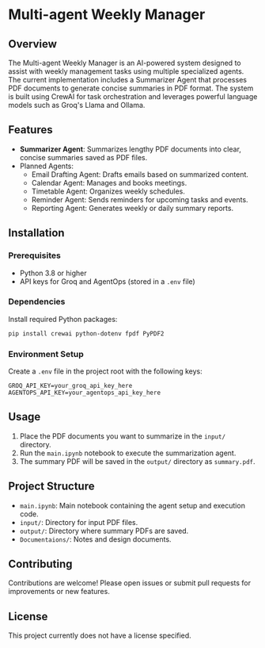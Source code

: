 # Multi-agent Weekly Manager

## Overview
The Multi-agent Weekly Manager is an AI-powered system designed to assist with weekly management tasks using multiple specialized agents. The current implementation includes a Summarizer Agent that processes PDF documents to generate concise summaries in PDF format. The system is built using CrewAI for task orchestration and leverages powerful language models such as Groq's Llama and Ollama.

## Features
- **Summarizer Agent**: Summarizes lengthy PDF documents into clear, concise summaries saved as PDF files.
- Planned Agents:
  - Email Drafting Agent: Drafts emails based on summarized content.
  - Calendar Agent: Manages and books meetings.
  - Timetable Agent: Organizes weekly schedules.
  - Reminder Agent: Sends reminders for upcoming tasks and events.
  - Reporting Agent: Generates weekly or daily summary reports.

## Installation

### Prerequisites
- Python 3.8 or higher
- API keys for Groq and AgentOps (stored in a `.env` file)

### Dependencies
Install required Python packages:
```bash
pip install crewai python-dotenv fpdf PyPDF2
```

### Environment Setup
Create a `.env` file in the project root with the following keys:
```
GROQ_API_KEY=your_groq_api_key_here
AGENTOPS_API_KEY=your_agentops_api_key_here
```

## Usage
1. Place the PDF documents you want to summarize in the `input/` directory.
2. Run the `main.ipynb` notebook to execute the summarization agent.
3. The summary PDF will be saved in the `output/` directory as `summary.pdf`.

## Project Structure
- `main.ipynb`: Main notebook containing the agent setup and execution code.
- `input/`: Directory for input PDF files.
- `output/`: Directory where summary PDFs are saved.
- `Documentaions/`: Notes and design documents.

## Contributing
Contributions are welcome! Please open issues or submit pull requests for improvements or new features.

## License
This project currently does not have a license specified.
